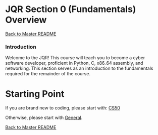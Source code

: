 # JQR Section 0 (Fundamentals) Overview

[Back to Master README](../README.md)

### Introduction
Welcome to the JQR!  This course will teach you to become a cyber software developer, proficient in Python, C, x86_64 assembly, and networking. This section serves as an introduction to the fundamentals required for the remainder of the course. 

# Starting Point

If you are brand new to coding, please start with:
[CS50](cs50/README.md)

Otherwise, please start with [General](0-general/README.md).

[Back to Master README](../README.md)